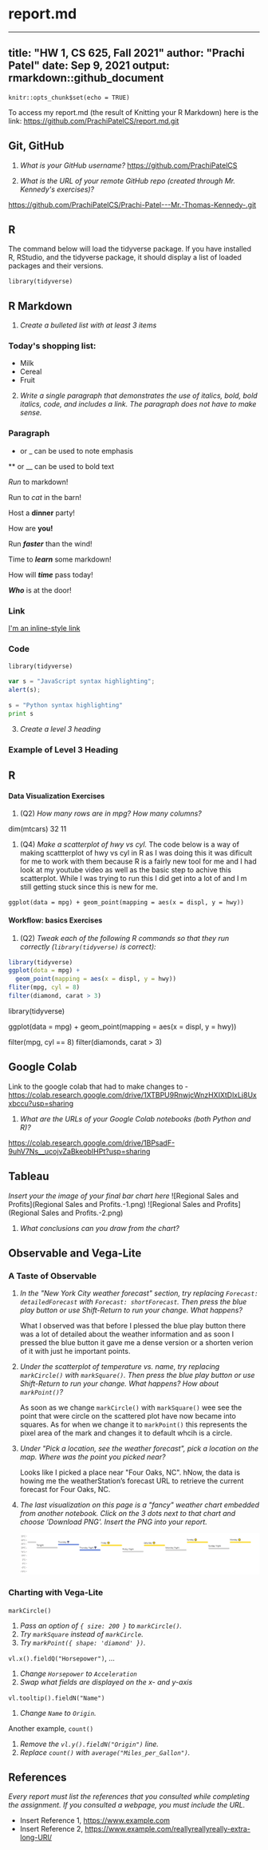 # report.md
---
title: "HW 1, CS 625, Fall 2021"
author: "Prachi Patel"
date: Sep 9, 2021
output: rmarkdown::github_document
---

```{r setup, include=FALSE}
knitr::opts_chunk$set(echo = TRUE)
```
To access my report.md (the result of Knitting your R Markdown) here is the link:
https://github.com/PrachiPatelCS/report.md.git

## Git, GitHub

1. *What is your GitHub username?*
     https://github.com/PrachiPatelCS 

2. *What is the URL of your remote GitHub repo (created through Mr. Kennedy's exercises)?*

https://github.com/PrachiPatelCS/Prachi-Patel---Mr.-Thomas-Kennedy-.git

## R

The command below will load the tidyverse package.  If you have installed R, RStudio, and the tidyverse package, it should display a list of loaded packages and their versions.
```{r}
library(tidyverse)
```

## R Markdown 

1. *Create a bulleted list with at least 3 items*

### Today's shopping list:

* Milk
* Cereal
* Fruit

2. *Write a single paragraph that demonstrates the use of italics, bold, bold italics, code, and includes a link. The paragraph does not have to make sense.*
### Paragraph

* or _ can be used to note emphasis

** or __ can be used to bold text

*Run* to markdown!

Run to _cat_ in the barn!

Host a **dinner** party!

How are __you!__

Run __*faster*__ than the wind!

Time to **_learn_** some markdown!

How will ***time*** pass today!

___Who___ is at the door!

### Link
[I'm an inline-style link](https://www.google.com)

### Code

```{r}
library(tidyverse)
```

```javascript
var s = "JavaScript syntax highlighting";
alert(s);
```
 
```python
s = "Python syntax highlighting"
print s
```


3. *Create a level 3 heading*
### Example of Level 3 Heading

## R 

#### Data Visualization Exercises

1. (Q2) *How many rows are in mpg? How many columns?*

dim(mtcars)
32 11


1. (Q4) *Make a scatterplot of hwy vs cyl.*
The code below is a way of making scattterplot of hwy vs cyl in R as I was doing this it was dificult for me to work with them because R is a fairly new tool for me and I had look at my youtube video as well as the basic step to achive this scatterplot. While I was trying to run this I did get into a lot of and I m still getting stuck since this is new for me.

```
ggplot(data = mpg) + geom_point(mapping = aes(x = displ, y = hwy))
```

#### Workflow: basics Exercises

1. (Q2) *Tweak each of the following R commands so that they run correctly (`library(tidyverse)` is correct):*

```r
library(tidyverse)
ggplot(dota = mpg) + 
  geom_point(mapping = aes(x = displ, y = hwy))
fliter(mpg, cyl = 8)
filter(diamond, carat > 3)
```
</div>

<div class="answer">


library(tidyverse)

ggplot(data = mpg) + 
  geom_point(mapping = aes(x = displ, y = hwy))

filter(mpg, cyl == 8)
filter(diamonds, carat > 3)
     
     

## Google Colab

 Link to the google colab that had to make changes to - https://colab.research.google.com/drive/1XTBPU9RnwjcWnzHXIXtDlxLj8Uxxbccu?usp=sharing

1. *What are the URLs of your Google Colab notebooks (both Python and R)?*

https://colab.research.google.com/drive/1BPsadF-9uhV7Ns__ucojvZaBkeobIHPt?usp=sharing

## Tableau

*Insert your the image of your final bar chart here*
      ![Regional Sales and Profits](Regional Sales and Profits.-1.png)
      ![Regional Sales and Profits](Regional Sales and Profits.-2.png)

1. *What conclusions can you draw from the chart?*

## Observable and Vega-Lite

### A Taste of Observable

1. *In the "New York City weather forecast" section, try replacing `Forecast: detailedForecast` with `Forecast: shortForecast`. Then press the blue play button  or use Shift-Return to run your change. What happens?*
     
     What I observed was that before I plessed the blue play button there was a lot of detailed about the weather information and as soon I pressed the blue button it gave me a dense version or a shorten verion of it with just he important points.

1. *Under the scatterplot of temperature vs. name, try replacing `markCircle()` with `markSquare()`. Then press the blue play button  or use Shift-Return to run your change. What happens? How about `markPoint()`?*
     
     As soon as we change `markCircle()` with `markSquare()` wee see the point that were circle on the scattered plot have now became into squares. As for when  we change it to  `markPoint()` this represents the pixel area of the mark and changes it to default whcih is a circle.

1. *Under "Pick a location, see the weather forecast", pick a location on the map.  Where was the point you picked near?*
     
     Looks like I picked a place near "Four Oaks, NC". hNow, the data is howing me the weatherStation’s forecast URL to retrieve the current forecast for Four Oaks, NC. 

1. *The last visualization on this page is a "fancy" weather chart embedded from another notebook.  Click on the 3 dots next to that chart and choose 'Download PNG'.  Insert the PNG into your report.*
     
     ![Weather Chart](weatherChart.png)

### Charting with Vega-Lite

`markCircle()`

1. *Pass an option of `{ size: 200 }` to `markCircle()`.*
1. *Try `markSquare` instead of `markCircle`.*
1. *Try `markPoint({ shape: 'diamond' })`.*

`vl.x().fieldQ("Horsepower")`, ...

1. *Change `Horsepower` to `Acceleration`*
1. *Swap what fields are displayed on the x- and y-axis*

`vl.tooltip().fieldN("Name")`

1. *Change `Name` to `Origin`.*

Another example, `count()`

1. *Remove the `vl.y().fieldN("Origin")` line.*
1. *Replace `count()` with `average("Miles_per_Gallon")`.*

## References

*Every report must list the references that you consulted while completing the assignment. If you consulted a webpage, you must include the URL.*

* Insert Reference 1, https://www.example.com
* Insert Reference 2, https://www.example.com/reallyreallyreally-extra-long-URI/

